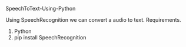 SpeechToText-Using-Python


Using SpeechRecognition we can convert a audio to text.
Requirements.
1. Python 
2. pip install SpeechRecognition
